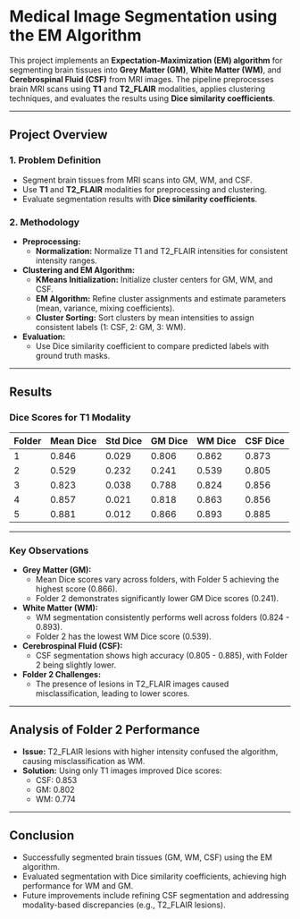 # Medical Image Segmentation using the EM Algorithm

This project implements an **Expectation-Maximization (EM) algorithm** for segmenting brain tissues into **Grey Matter (GM)**, **White Matter (WM)**, and **Cerebrospinal Fluid (CSF)** from MRI images. The pipeline preprocesses brain MRI scans using **T1** and **T2_FLAIR** modalities, applies clustering techniques, and evaluates the results using **Dice similarity coefficients**.

---

## **Project Overview**

### **1. Problem Definition**
- Segment brain tissues from MRI scans into GM, WM, and CSF.
- Use **T1** and **T2_FLAIR** modalities for preprocessing and clustering.
- Evaluate segmentation results with **Dice similarity coefficients**.

### **2. Methodology**
- **Preprocessing:**
  - **Normalization:** Normalize T1 and T2_FLAIR intensities for consistent intensity ranges.
- **Clustering and EM Algorithm:**
  - **KMeans Initialization:** Initialize cluster centers for GM, WM, and CSF.
  - **EM Algorithm:** Refine cluster assignments and estimate parameters (mean, variance, mixing coefficients).
  - **Cluster Sorting:** Sort clusters by mean intensities to assign consistent labels (1: CSF, 2: GM, 3: WM).
- **Evaluation:**
  - Use Dice similarity coefficient to compare predicted labels with ground truth masks.

---

## **Results**

### **Dice Scores for T1 Modality**

| Folder | Mean Dice | Std Dice | GM Dice | WM Dice | CSF Dice |
|--------|-----------|----------|---------|---------|----------|
| 1      | 0.846     | 0.029    | 0.806   | 0.862   | 0.873    |
| 2      | 0.529     | 0.232    | 0.241   | 0.539   | 0.805    |
| 3      | 0.823     | 0.038    | 0.788   | 0.824   | 0.856    |
| 4      | 0.857     | 0.021    | 0.818   | 0.863   | 0.856    |
| 5      | 0.881     | 0.012    | 0.866   | 0.893   | 0.885    |

---

### **Key Observations**
- **Grey Matter (GM):**
  - Mean Dice scores vary across folders, with Folder 5 achieving the highest score (0.866).
  - Folder 2 demonstrates significantly lower GM Dice scores (0.241).
- **White Matter (WM):**
  - WM segmentation consistently performs well across folders (0.824 - 0.893).
  - Folder 2 has the lowest WM Dice score (0.539).
- **Cerebrospinal Fluid (CSF):**
  - CSF segmentation shows high accuracy (0.805 - 0.885), with Folder 2 being slightly lower.
- **Folder 2 Challenges:**
  - The presence of lesions in T2_FLAIR images caused misclassification, leading to lower scores.

---

## **Analysis of Folder 2 Performance**
- **Issue:** T2_FLAIR lesions with higher intensity confused the algorithm, causing misclassification as WM.
- **Solution:** Using only T1 images improved Dice scores:
  - CSF: 0.853
  - GM: 0.802
  - WM: 0.774

---

## **Conclusion**
- Successfully segmented brain tissues (GM, WM, CSF) using the EM algorithm.
- Evaluated segmentation with Dice similarity coefficients, achieving high performance for WM and GM.
- Future improvements include refining CSF segmentation and addressing modality-based discrepancies (e.g., T2_FLAIR lesions).
